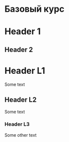Базовый курс
===============

# Header 1

## Header 2

# Header L1
Some text
## Header L2
Some text
### Header L3
Some other text
